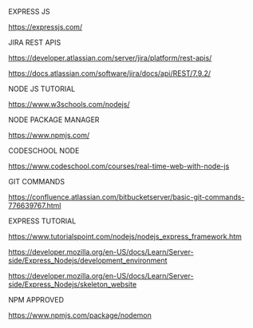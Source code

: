 EXPRESS JS

https://expressjs.com/

JIRA REST APIS

https://developer.atlassian.com/server/jira/platform/rest-apis/

https://docs.atlassian.com/software/jira/docs/api/REST/7.9.2/

NODE JS TUTORIAL

https://www.w3schools.com/nodejs/

NODE PACKAGE MANAGER

https://www.npmjs.com/

CODESCHOOL NODE

https://www.codeschool.com/courses/real-time-web-with-node-js

GIT COMMANDS

https://confluence.atlassian.com/bitbucketserver/basic-git-commands-776639767.html

EXPRESS TUTORIAL

https://www.tutorialspoint.com/nodejs/nodejs_express_framework.htm

https://developer.mozilla.org/en-US/docs/Learn/Server-side/Express_Nodejs/development_environment

https://developer.mozilla.org/en-US/docs/Learn/Server-side/Express_Nodejs/skeleton_website

NPM APPROVED

https://www.npmjs.com/package/nodemon

